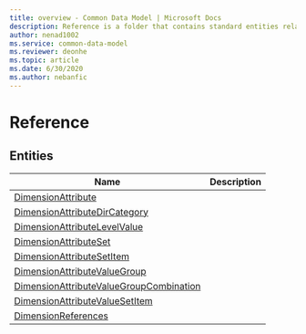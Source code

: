 ```yaml
---
title: overview - Common Data Model | Microsoft Docs
description: Reference is a folder that contains standard entities related to the Common Data Model.
author: nenad1002
ms.service: common-data-model
ms.reviewer: deonhe
ms.topic: article
ms.date: 6/30/2020
ms.author: nebanfic
---
```


# Reference


## Entities

|Name|Description|
|---|---|
|[DimensionAttribute](DimensionAttribute.md)||
|[DimensionAttributeDirCategory](DimensionAttributeDirCategory.md)||
|[DimensionAttributeLevelValue](DimensionAttributeLevelValue.md)||
|[DimensionAttributeSet](DimensionAttributeSet.md)||
|[DimensionAttributeSetItem](DimensionAttributeSetItem.md)||
|[DimensionAttributeValueGroup](DimensionAttributeValueGroup.md)||
|[DimensionAttributeValueGroupCombination](DimensionAttributeValueGroupCombination.md)||
|[DimensionAttributeValueSetItem](DimensionAttributeValueSetItem.md)||
|[DimensionReferences](DimensionReferences.md)||
